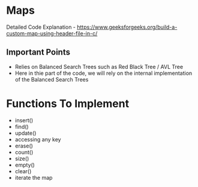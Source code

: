 # Maps
Detailed Code Explanation  - https://www.geeksforgeeks.org/build-a-custom-map-using-header-file-in-c/
## Important Points
* Relies on Balanced Search Trees such as Red Black Tree / AVL Tree
* Here in thie part of the code, we will rely on the internal implementation of the Balanced Search Trees

  
# Functions To Implement
* insert()
* find()
* update()
* accessing any key
* erase()
* count()
* size()
* empty()
* clear()
* iterate the map 
